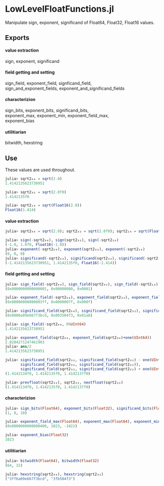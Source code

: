 # LowLevelFloatFunctions.jl
Manipulate sign, exponent, significand of Float64, Float32, Float16 values.

## Exports

#### value extraction

sign, exponent, significand

#### field getting and setting

sign_field, exponent_field, signficand_field,    
sign_and_exponent_fields, exponent_and_significand_fields

#### characterizion

sign_bits, exponent_bits, significand_bits,    
exponent_max, exponent_min, exponent_field_max,    
exponent_bias

#### utilitiarian

bitwidth, hexstring

## Use

These values are used throughout.

```julia
julia> sqrt2₆₄ = sqrt(2.0)
1.4142135623730951

julia> sqrt2₃₂ = sqrt(2.0f0)
1.4142135f0

julia> sqrt2₁₆ = sqrt(Float16(2.0))
Float16(1.414)
```

#### value extraction

```julia
julia> sqrt2₆₄ = sqrt(2.0); sqrt2₃₂ = sqrt(2.0f0); sqrt2₁₆ = sqrt(Float16(2.0));

julia> sign(-sqrt2₆₄), sign(sqrt2₃₂), sign(-sqrt2₁₆)
(-1.0, 1.0f0, Float16(-1.0))
julia> exponent(-sqrt2₆₄), exponent(sqrt2₃₂), exponent(-sqrt2₁₆)
(0, 0, 0)
julia> significand(-sqrt2₆₄), significand(sqrt2₃₂), significand(-sqrt2₁₆)
(-1.4142135623730951, 1.4142135f0, Float16(-1.414))
```
#### field getting and setting
```julia
julia> sign_field(-sqrt2₆₄), sign_field(sqrt2₃₂), sign_field(-sqrt2₁₆)
(0x0000000000000001, 0x00000000, 0x0001)

julia> exponent_field(-sqrt2₆₄), exponent_field(sqrt2₃₂), exponent_field(-sqrt2₁₆)
(0x00000000000003ff, 0x0000007f, 0x000f)

julia> significand_field(sqrt2₆₄), significand_field(sqrt2₃₂), significand_field(sqrt2₁₆)
(0x0006a09e667f3bcd, 0x003504f3, 0x01a8)

julia> sign_field(-sqrt2₆₄, 0%UInt64)
1.4142135623730951

julia> exponent_field(sqrt2₆₄, exponent_field(sqrt2₆₄)+one(UInt64))
2.8284271247461903
julia> ans/2
1.4142135623730951

julia> significand_field(sqrt2₃₂, significand_field(sqrt2₃₂) - one(UInt32)),
       significand_field(sqrt2₃₂, significand_field(sqrt2₃₂)),
       significand_field(sqrt2₃₂, significand_field(sqrt2₃₂) + one(UInt32))
(1.4142134f0, 1.4142135f0, 1.4142137f0)

julia> prevfloat(sqrt2₃₂), sqrt2₃₂, nextfloat(sqrt2₃₂)
(1.4142134f0, 1.4142135f0, 1.4142137f0)
```
#### characterizion
```julia
julia> sign_bits(Float64), exponent_bits(Float32), significand_bits(Float16)
(1, 8, 10)

julia> exponent_field_max(Float64), exponent_max(Float64), exponent_min(Float64)    
(0x0000000000000400, 1023, -1022)

julia> exponent_bias(Float32)
1023
```
#### utilitiarian
```julia
julia> bitwidth(Float64), bitwidth(Float32)
(64, 32)

julia> hexstring(sqrt2₆₄), hexstring(sqrt2₃₂)
("3ff6a09e667f3bcd", "3fb504f3")
```
